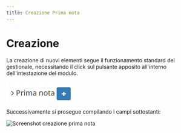 ```yaml
---
title: Creazione Prima nota
---
```


# Creazione

La creazione di nuovi elementi segue il funzionamento standard del gestionale, necessitando il click sul pulsante apposito all'interno dell'intestazione del modulo.

![Screenshot creazione prima nota](../../../.gitbook/assets/creazioneprimanota.PNG)

Successivamente si prosegue compilando i campi sottostanti:

![Screenshot creazione prima nota](https://github.com/devcode-it/openstamanager-docs/tree/5242b6a23c677db2f5451152c8e4c4aded3a99cf/.gitbook/assets/campiprimanota-1.PNG)

